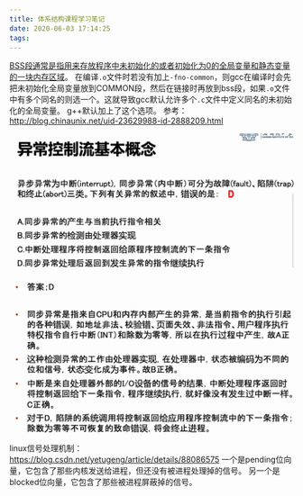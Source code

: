 ```yaml
---
title: 体系结构课程学习笔记
date: 2020-06-03 17:14:25
tags:
---
```



[BSS段通常是指用来存放程序中未初始化的或者初始化为0的全局变量和静态变量的一块内存区域](https://baike.baidu.com/item/BSS%E6%AE%B5/5230776?fr=aladdin)。
在编译```.o```文件时若没有加上```-fno-common```，则gcc在编译时会先把未初始化全局变量放到COMMON段，然后在链接时再放到bss段，如果```.o```文件中有多个同名的则选一个。这就导致gcc默认允许多个```.c```文件中定义同名的未初始化的全局变量。
g++默认加上了这个选项。
参考：<http://blog.chinaunix.net/uid-23629988-id-2888209.html>

![在这里插入图片描述](体系结构课程学习笔记/20200603172218441.png)

![在这里插入图片描述](体系结构课程学习笔记/20200603172025843.png)

linux信号处理机制：
<https://blog.csdn.net/yetugeng/article/details/88086575>
一个是pending位向量，它包含了那些内核发送给进程，但还没有被进程处理掉的信号。
另一个是blocked位向量，它包含了那些被进程屏蔽掉的信号。
